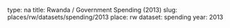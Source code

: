 type: na
title: Rwanda / Government Spending (2013)
slug: places/rw/datasets/spending/2013
place: rw
dataset: spending
year: 2013
